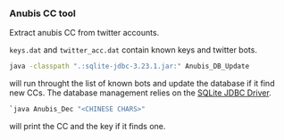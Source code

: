 ### Anubis CC tool
Extract anubis CC from twitter accounts.

`keys.dat` and `twitter_acc.dat` contain known keys and twitter bots.
```bash
java -classpath ".:sqlite-jdbc-3.23.1.jar:" Anubis_DB_Update
```
will run throught the list of known bots and update the database if it find new CCs. The database management relies on the [SQLite JDBC Driver](https://github.com/xerial/sqlite-jdbc).


```bash
`java Anubis_Dec "<CHINESE CHARS>"
```
 will print the CC and the key if it finds one.